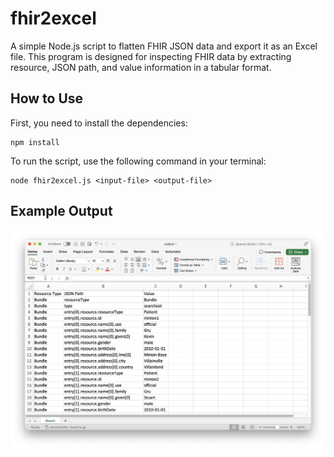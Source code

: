 # fhir2excel

A simple Node.js script to flatten FHIR JSON data and export it as an Excel file. This program is designed for inspecting FHIR data by extracting resource, JSON path, and value information in a tabular format.

## How to Use

First, you need to install the dependencies:

```
npm install
```

To run the script, use the following command in your terminal:

```
node fhir2excel.js <input-file> <output-file>
```

## Example Output

![](./docs/images/example-output.png)
